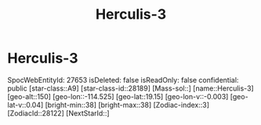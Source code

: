 ﻿---
title: "Herculis-3"
location: [19.15,-114.525,150]
type: Station
tags:
- astro/Star

---

# Herculis-3

SpocWebEntityId: 27653
isDeleted: false
isReadOnly: false
confidential: public
[star-class::A9]
[star-class-id::28189]
[Mass-sol::]
[name::Herculis-3]
[geo-alt::150]
[geo-lon::-114.525]
[geo-lat::19.15]
[geo-lon-v::-0.003]
[geo-lat-v::0.04]
[bright-min::38]
[bright-max::38]
[Zodiac-index::3]
[ZodiacId::28122]
[NextStarId::]

